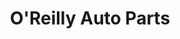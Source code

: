 ---
title: "O'Reilly Auto Parts"
url: /richmond/oreilly-auto-parts-hull-street-road/
shop: car parts
---